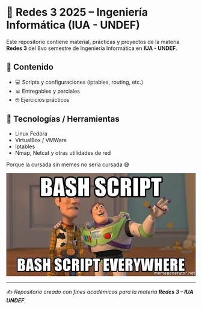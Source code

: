 # 📡 Redes 3 2025 – Ingeniería Informática (IUA - UNDEF)

Este repositorio contiene material, prácticas y proyectos de la materia **Redes 3** del 8vo semestre de Ingeniería Informática en **IUA - UNDEF**.  

## 📂 Contenido 
- 💻 Scripts y configuraciones (iptables, routing, etc.)  
- 📊 Entregables y parciales  
- 🤓 Ejercicios prácticos
  
## 🔧 Tecnologías / Herramientas
- Linux Fedora  
- VirtualBox / VMWare  
- Iptables  
- Nmap, Netcat y otras utilidades de red  

Porque la cursada sin memes no sería cursada 😅  

![Meme de redes](/Meme/bash.jpg)  

---

✍️ _Repositorio creado con fines académicos para la materia **Redes 3 – IUA UNDEF**._
